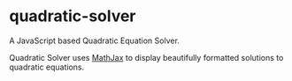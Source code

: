 # quadratic-solver
A JavaScript based Quadratic Equation Solver.

Quadratic Solver uses [MathJax](https://www.mathjax.org/) to display beautifully formatted solutions to quadratic equations.
